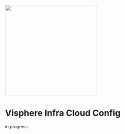 <img src="https://i.imgur.com/mvXQY8Y.png" width="300px"/>

# Visphere Infra Cloud Config

in progress
